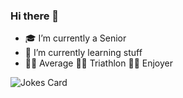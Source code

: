 ### Hi there 👋

- 🎓 I’m currently a Senior
- 🌱 I’m currently learning stuff
- 🏊‍♂️ Average 🚴‍♀️ Triathlon 🏃‍♂️ Enjoyer

![Jokes Card](https://readme-jokes.vercel.app/api?hideBorder&theme=react)
